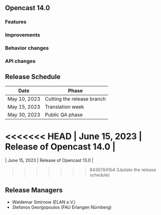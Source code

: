 Opencast 14.0
-------------

### Features


### Improvements


### Behavior changes


### API changes




Release Schedule
----------------

| Date                        | Phase                       |
|-----------------------------|-----------------------------|
| May 10, 2023                | Cutting the release branch  |
| May 15, 2023                | Translation week            |
| May 30, 2023                | Public QA phase             |
<<<<<<< HEAD
| June 15, 2023               | Release of Opencast 14.0    |
=======
| June 15, 2023               | Release of Opencast 13.0    |
>>>>>>> 84367841b4 (Update the release schedule)

Release Managers
----------------

- Waldemar Smirnow (ELAN e.V.)
- Stefanos Georgopoulos (FAU Erlangen Nürnberg)
